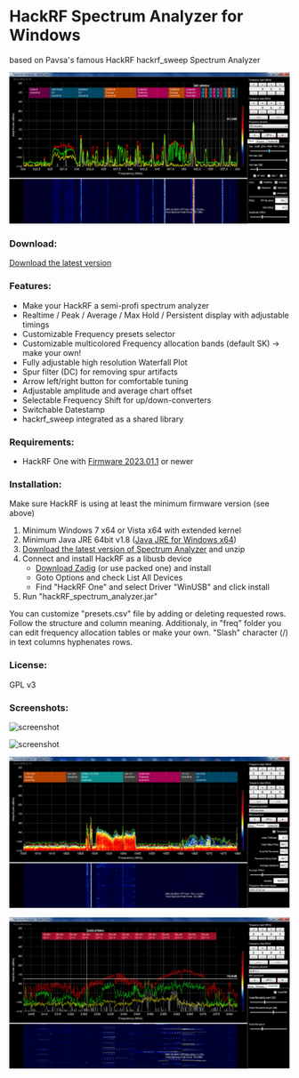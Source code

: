 # HackRF Spectrum Analyzer for Windows
based on Pavsa's famous HackRF hackrf_sweep Spectrum Analyzer

![screenshot](screen1.gif "screenshot")

### Download:
[Download the latest version](https://github.com/voxo22/hackrf-spectrum-analyzer/releases) 

### Features:
- Make your HackRF a semi-profi spectrum analyzer
- Realtime / Peak / Average / Max Hold / Persistent display with adjustable timings
- Customizable Frequency presets selector
- Customizable multicolored Frequency allocation bands (default SK) -> make your own!
- Fully adjustable high resolution Waterfall Plot
- Spur filter (DC) for removing spur artifacts
- Arrow left/right button for comfortable tuning
- Adjustable amplitude and average chart offset
- Selectable Frequency Shift for up/down-converters
- Switchable Datestamp
- hackrf_sweep integrated as a shared library

### Requirements:
* HackRF One with [Firmware 2023.01.1](https://github.com/mossmann/hackrf/releases/tag/v2023.01.1) or newer 

### Installation:
Make sure HackRF is using at least the minimum firmware version (see above) 

1. Minimum Windows 7 x64 or Vista x64 with extended kernel
2. Minimum Java JRE 64bit v1.8 ([Java JRE for Windows x64](http://www.oracle.com/technetwork/java/javase/downloads/jre8-downloads-2133155.html)) 
3. [Download the latest version of Spectrum Analyzer](https://github.com/voxo22/hackrf-spectrum-analyzer/releases) and unzip
4. Connect and install HackRF as a libusb device
    - [Download Zadig](https://zadig.akeo.ie/) (or use packed one) and install
    - Goto Options and check List All Devices
    - Find "HackRF One" and select Driver "WinUSB" and click install
5. Run "hackRF_spectrum_analyzer.jar"

You can customize "presets.csv" file by adding or deleting requested rows. Follow the structure and column meaning.
Additionaly, in "freq" folder you can edit frequency allocation tables or make your own. "Slash" character (/) in text columns hyphenates rows.

### License:
GPL v3 

### Screenshots:
![screenshot](waterfall_920-960.gif "screenshot")

![screenshot](spectrum_1805-1880.gif "screenshot")

![screenshot](screen2.gif "screenshot")

![screenshot](screen3.gif "screenshot")
